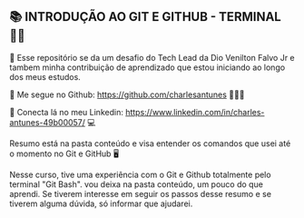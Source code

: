 ## 📚 INTRODUÇÃO AO GIT E GITHUB - TERMINAL 👨‍🎓

🌟 Esse repositório se da um desafio do Tech Lead da Dio Venilton Falvo Jr e tambem minha contribuição de aprendizado que estou iniciando ao longo dos meus estudos.

🔖 Me segue no Github: https://github.com/charlesantunes 👨🏻‍💻

🔖 Conecta lá no meu Linkedin: https://www.linkedin.com/in/charles-antunes-49b00057/ 💻



Resumo está na pasta conteúdo e visa entender os comandos  que usei até o momento no Git e GitHub 🖥️

Nesse curso, tive uma experiência com o Git e Github totalmente pelo terminal "Git Bash". vou deixa na pasta conteúdo, um pouco do que aprendi. Se tiverem interesse em seguir os passos desse resumo e se tiverem alguma dúvida, só informar que ajudarei.
